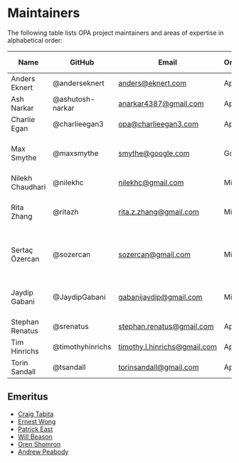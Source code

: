 # Maintainers

The following table lists OPA project maintainers and areas of expertise in alphabetical order:

| Name | GitHub | Email | Organization | Repositories/Area of Expertise | Added/Renewed On |
| --- | --- | --- | --- | --- |------------------|
| Anders Eknert | @anderseknert | anders@eknert.com | Apple | opa | 2025-01-27 |
| Ash Narkar | @ashutosh-narkar | anarkar4387@gmail.com | Apple | opa, opa-envoy-plugin | 2024-03-31       |
| Charlie Egan | @charlieegan3 | opa@charlieegan3.com | Apple | opa | 2025-01-27 |
| Max Smythe | @maxsmythe | smythe@google.com | Google | frameworks/constraints, gatekeeper, gatekeeper-library, cert-controller | 2024-03-31       |
| Nilekh Chaudhari | @nilekhc | nilekhc@gmail.com | Microsoft | gatekeeper-library | 2024-03-31       |
| Rita Zhang | @ritazh | rita.z.zhang@gmail.com | Microsoft | frameworks/constraints, gatekeeper, gatekeeper-library, cert-controller | 2024-03-31       |
| Sertaç Özercan | @sozercan | sozercan@gmail.com | Microsoft | gatekeeper, gatekeeper-library, cert-controller, gatekeeper-external-data-provider | 2024-03-31       |
| Jaydip Gabani | @JaydipGabani | gabanijaydip@gmail.com | Microsoft | frameworks/constraints, gatekeeper, gatekeeper-library, cert-controller | 2024-11-06       |
| Stephan Renatus | @srenatus | stephan.renatus@gmail.com | Apple | opa | 2024-03-31       |
| Tim Hinrichs | @timothyhinrichs | timothy.l.hinrichs@gmail.com | Apple | all repositories | 2024-03-31       |
| Torin Sandall | @tsandall | torinsandall@gmail.com | Apple | all repositories | 2024-03-31       |

## Emeritus

* [Craig Tabita](https://github.com/ctab)
* [Ernest Wong](https://github.com/chewong)
* [Patrick East](https://github.com/patrick-east)
* [Will Beason](https://github.com/willbeason)
* [Oren Shomron](https://github.com/shomron)
* [Andrew Peabody](https://github.com/apeabody)
